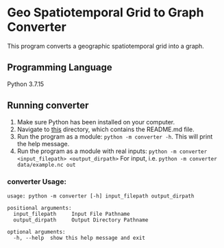 # Geo Spatiotemporal Grid to Graph Converter

This program converts a geographic spatiotemporal grid into a graph.

## Programming Language

Python 3.7.15

## Running converter

1. Make sure Python has been installed on your computer.
2. Navigate to [this](.) directory, which contains the README.md file.
3. Run the program as a module: `python -m converter -h`. This will print the help message.
4. Run the program as a module with real inputs: `python -m converter <input_filepath> <output_dirpath>`
   For input, i.e. `python -m converter data/example.nc out`

### converter Usage:

```commandline
usage: python -m converter [-h] input_filepath output_dirpath

positional arguments:
  input_filepath     Input File Pathname
  output_dirpath     Output Directory Pathname

optional arguments:
  -h, --help  show this help message and exit
```
